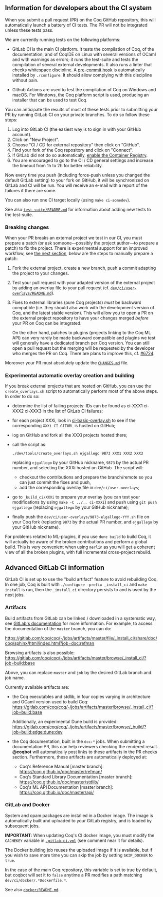 Information for developers about the CI system
----------------------------------------------

When you submit a pull request (PR) on the Coq GitHub repository, this will
automatically launch a battery of CI tests. The PR will not be integrated
unless these tests pass.

We are currently running tests on the following platforms:

- GitLab CI is the main CI platform. It tests the compilation of Coq,
  of the documentation, and of CoqIDE on Linux with several versions
  of OCaml and with warnings as errors; it runs the test-suite and
  tests the compilation of several external developments. It also runs
  a linter that checks whitespace discipline. A [pre-commit
  hook](../tools/pre-commit) is automatically installed by
  `./configure`. It should allow complying with this discipline
  without pain.

- Github Actions are used to test the compilation of Coq on Windows
  and macOS. For Windows, the Coq platform script is used, producing
  an installer that can be used to test Coq.

You can anticipate the results of most of these tests prior to submitting your
PR by running GitLab CI on your private branches. To do so follow these steps:

1. Log into GitLab CI (the easiest way is to sign in with your GitHub account).
2. Click on "New Project".
3. Choose "CI / CD for external repository" then click on "GitHub".
4. Find your fork of the Coq repository and click on "Connect".
5. If GitLab did not do so automatically, [enable the Container Registry](https://docs.gitlab.com/ee/user/project/container_registry.html#enable-the-container-registry-for-your-project).
6. You are encouraged to go to the CI / CD general settings and increase the
   timeout from 1h to 2h for better reliability.

Now every time you push (including force-push unless you changed the default
GitLab setting) to your fork on GitHub, it will be synchronized on GitLab and
CI will be run. You will receive an e-mail with a report of the failures if
there are some.

You can also run one CI target locally (using `make ci-somedev`).

See also [`test-suite/README.md`](../../test-suite/README.md) for information about adding new tests to the test-suite.

### Breaking changes

When your PR breaks an external project we test in our CI, you must
prepare a patch (or ask someone—possibly the project author—to
prepare a patch) to fix the project. There is experimental support for
an improved workflow, see [the next
section](#experimental-automatic-overlay-creation-and-building), below
are the steps to manually prepare a patch:

1. Fork the external project, create a new branch, push a commit adapting
   the project to your changes.
2. Test your pull request with your adapted version of the external project by
   adding an overlay file to your pull request (cf.
   [`dev/ci/user-overlays/README.md`](user-overlays/README.md)).
3. Fixes to external libraries (pure Coq projects) *must* be backward
   compatible (i.e. they should also work with the development version of Coq,
   and the latest stable version). This will allow you to open a PR on the
   external project repository to have your changes merged *before* your PR on
   Coq can be integrated.

   On the other hand, patches to plugins (projects linking to the Coq ML API)
   can very rarely be made backward compatible and plugins we test will
   generally have a dedicated branch per Coq version.
   You can still open a pull request but the merging will be requested by the
   developer who merges the PR on Coq. There are plans to improve this, cf.
   [#6724](https://github.com/coq/coq/issues/6724).

Moreover your PR must absolutely update the [`CHANGES.md`](../../CHANGES.md) file.

### Experimental automatic overlay creation and building

If you break external projects that are hosted on GitHub, you can use
the `create_overlays.sh` script to automatically perform most of the
above steps. In order to do so:

- determine the list of failing projects:
IDs can be found as ci-XXX1 ci-XXX2 ci-XXX3 in the list of GitLab CI failures;
- for each project XXXi, look in [ci-basic-overlay.sh](https://github.com/coq/coq/blob/master/dev/ci/ci-basic-overlay.sh)
to see if the corresponding `XXXi_CI_GITURL` is hosted on GitHub;
- log on GitHub and fork all the XXXi projects hosted there;
- call the script as:

    ```
    ./dev/tools/create_overlays.sh ejgallego 9873 XXX1 XXX2 XXX3
    ```

    replacing `ejgallego` by your GitHub nickname, `9873` by the actual PR
number, and selecting the XXXi hosted on GitHub. The script will:

    + checkout the contributions and prepare the branch/remote so you can
      just commit the fixes and push,
    + add the corresponding overlay file in `dev/ci/user-overlays`;

- go to `_build_ci/XXXi` to prepare your overlay
(you can test your modifications by using `make -C ../.. ci-XXXi`)
and push using `git push ejgallego` (replacing `ejgallego` by your GitHub nickname);
- finally push the `dev/ci/user-overlays/9873-elgallego-YYY.sh` file on your Coq fork
(replacing `9873` by the actual PR number, and `ejgallego` by your GitHub nickname).

For problems related to ML-plugins, if you use `dune build` to build
Coq, it will actually be aware of the broken contributions and perform
a global build. This is very convenient when using `merlin` as you
will get a coherent view of all the broken plugins, with full
incremental cross-project rebuild.

Advanced GitLab CI information
------------------------------

GitLab CI is set up to use the "build artifact" feature to avoid
rebuilding Coq. In one job, Coq is built with `./configure -prefix _install_ci`
and `make install` is run, then the `_install_ci` directory
persists to and is used by the next jobs.

### Artifacts

Build artifacts from GitLab can be linked / downloaded in a systematic
way, see [GitLab's documentation](https://docs.gitlab.com/ce/user/project/pipelines/job_artifacts.html#downloading-the-latest-job-artifacts)
for more information. For example, to access the documentation of the
`master` branch, you can do:

https://gitlab.com/coq/coq/-/jobs/artifacts/master/file/_install_ci/share/doc/coq/sphinx/html/index.html?job=doc:refman

Browsing artifacts is also possible:
https://gitlab.com/coq/coq/-/jobs/artifacts/master/browse/_install_ci/?job=build:base

Above, you can replace `master` and `job` by the desired GitLab branch and job name.

Currently available artifacts are:

- the Coq executables and stdlib, in four copies varying in
  architecture and OCaml version used to build Coq:
  https://gitlab.com/coq/coq/-/jobs/artifacts/master/browse/_install_ci/?job=build:base

  Additionally, an experimental Dune build is provided:
  https://gitlab.com/coq/coq/-/jobs/artifacts/master/browse/_build/?job=build:edge:dune:dev

- the Coq documentation, built in the `doc:*` jobs. When submitting a
  documentation PR, this can help reviewers checking the rendered
  result.  **@coqbot** will automatically post links to these
  artifacts in the PR checks section.  Furthermore, these artifacts are
  automatically deployed at:

  + Coq's Reference Manual [master branch]:
    <https://coq.github.io/doc/master/refman/>
  + Coq's Standard Library Documentation [master branch]:
    <https://coq.github.io/doc/master/stdlib/>
  + Coq's ML API Documentation [master branch]:
    <https://coq.github.io/doc/master/api/>

### GitLab and Docker

System and opam packages are installed in a Docker image. The image is
automatically built and uploaded to your GitLab registry, and is
loaded by subsequent jobs.

**IMPORTANT**: When updating Coq's CI docker image, you must modify
the `CACHEKEY` variable in [`.gitlab-ci.yml`](../../.gitlab-ci.yml)
(see comment near it for details).

The Docker building job reuses the uploaded image if it is available,
but if you wish to save more time you can skip the job by setting
`SKIP_DOCKER` to `true`.

In the case of the main Coq repository, this variable is set to true
by default, but coqbot will set it to `false` anytime a PR modifies a
path matching `dev/ci/docker/.*Dockerfile.*`.

See also [`docker/README.md`](docker/README.md).
